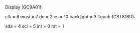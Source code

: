 Display (GC9A01):

clk = 6
mosi = 7
dc = 2
cs = 10
backlight = 3
Touch (CST816D):

sda = 4
scl = 5
int = 0
rst = 1
